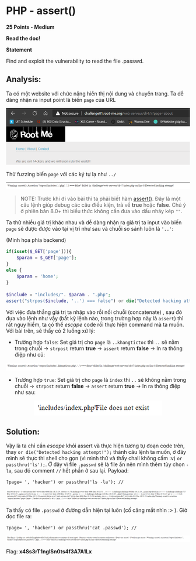 # PHP - assert()

**25 Points - Medium**

**Read the doc!**

**Statement**

Find and exploit the vulnerability to read the file .passwd.

## Analysis:

Ta có một website với chức năng hiển thị nội dung và chuyển trang. Ta dễ dàng nhận ra input point là biến `page` của URL

<p align="center"> <img src="images/content1.png"> </p>

Thử fuzzing biến `page` với các ký tự lạ như `../`

<p align="center"> <img src="images/content2.png"> </p>

> NOTE: Trước khi đi vào bài thì ta phải biết hàm [assert()](https://www.php.net/manual/en/function.assert.php). Đây là một câu lệnh giúp debug các câu điều kiện, trả về **true** hoặc **false**. Chú ý ở phiên bản 8.0+ thì biểu thức không cần đưa vào dấu nháy kép `""`.

Ta thử nhiều giá trị khác nhau và dễ dàng nhận ra giá trị ta input vào biến `page` sẽ được được vào tại vị trí như sau và chuỗi so sánh luôn là `'..'`:

(Minh họa phía backend)

```php
if(isset($_GET['page'])){
    $param = $_GET['page'];
}
else {
    $param = 'home';
}

$include = "includes/". $param . ".php";
assert("strpos($include, '..') === false") or die("Detected hacking attempt!");

```

Với việc đưa thẳng giá trị ta nhập vào rồi nối chuỗi (concatenate) , sau đó đưa vào lệnh như vậy (bất kỳ lệnh nào, trong trường hợp này là `assert`) thì rất nguy hiểm, ta có thể *escape* code rồi thực hiện command mà ta muốn. Với bài trên, sẽ thấy có 2 luồng xử lý:

- Trường hợp `false`: Set giá trị cho `page` là `..khangtictoc` thì `..` sẽ nằm trong chuỗi -> `strpost` return **true** -> `assert` return **false** -> In ra thông điệp như cũ:

<p align="center"> <img src="images/content3.png"> </p>

- Trường hợp `true`: Set giá trị cho `page` là `index` thì `..` sẽ không nằm trong chuỗi -> `strpost` return **false** -> `assert` return **true** -> In ra thông điệp như sau:

<p align="center"> <img src="images/content4.png"> </p>

## Solution:

Vậy là ta chỉ cần *escape* khỏi assert và thực hiện tương tự đoạn code trên, thay `or die("Detected hacking attempt!");` thành câu lệnh ta muốn, ở đây mình sẽ thực thi shell cho gọn (vì mình thử và thấy chall không cấm :v) `or passthru('ls');`. Ở đây vì file  `.passwd` sẽ là file ẩn nên mình thêm tùy chọn `-la`, sau đó comment `//` hết phần ở sau lại. Payload:

```
?page= ', 'hacker') or passthru('ls -la'); // 
```

<p align="center"> <img src="images/content5.png"> </p>

Ta thấy có file `.passwd` ở đường dẫn hiện tại luôn (cố căng mắt nhìn :> ). Giờ đọc file ra:

```
?page= ', 'hacker') or passthru('cat .passwd'); // 
```

<p align="center"> <img src="images/flag.png"> </p>

Flag: **x4Ss3rT1nglSn0ts4f3A7A1Lx**